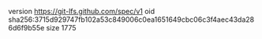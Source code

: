 version https://git-lfs.github.com/spec/v1
oid sha256:3715d929747fb102a53c849006c0ea1651649cbc06c3f4aec43da286d6f9b55e
size 1775
